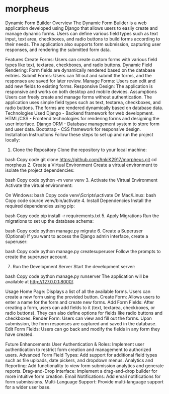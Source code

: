 # morpheus

Dynamic Form Builder
Overview
The Dynamic Form Builder is a web application developed using Django that allows users to easily create and manage dynamic forms. Users can define various field types such as text input, text area, checkboxes, and radio buttons to build forms according to their needs. The application also supports form submission, capturing user responses, and rendering the submitted form data.

Features
Create Forms: Users can create custom forms with various field types like text, textarea, checkboxes, and radio buttons.
Dynamic Field Rendering: Form fields are dynamically rendered based on the database entries.
Submit Forms: Users can fill out and submit the forms, and the responses are saved for later review.
Manage Forms: Users can edit and add new fields to existing forms.
Responsive Design: The application is responsive and works on both desktop and mobile devices.
Assumptions
Users can freely create and manage forms without authentication.
The application uses simple field types such as text, textarea, checkboxes, and radio buttons.
The forms are rendered dynamically based on database data.
Technologies Used
Django - Backend framework for web development.
HTML/CSS - Frontend technologies for rendering forms and designing the user interface.
Django ORM - Database management system to store form and user data.
Bootstrap - CSS framework for responsive design.
Installation Instructions
Follow these steps to set up and run the project locally:

1. Clone the Repository
Clone the repository to your local machine:

bash
Copy code
git clone https://github.com/AnkiK2917/morpheus.git
cd morpheus
2. Create a Virtual Environment
Create a virtual environment to isolate the project dependencies:

bash
Copy code
python -m venv venv
3. Activate the Virtual Environment
Activate the virtual environment:

On Windows:
bash
Copy code
venv\Scripts\activate
On Mac/Linux:
bash
Copy code
source venv/bin/activate
4. Install Dependencies
Install the required dependencies using pip:

bash
Copy code
pip install -r requirements.txt
5. Apply Migrations
Run the migrations to set up the database schema:

bash
Copy code
python manage.py migrate
6. Create a Superuser (Optional)
If you want to access the Django admin interface, create a superuser:

bash
Copy code
python manage.py createsuperuser
Follow the prompts to create the superuser account.

7. Run the Development Server
Start the development server:

bash
Copy code
python manage.py runserver
The application will be available at http://127.0.0.1:8000/.

Usage
Home Page: Displays a list of all the available forms. Users can create a new form using the provided button.
Create Form: Allows users to enter a name for the form and create new forms.
Add Form Fields: After creating a form, users can add fields to it (text, textarea, checkboxes, or radio buttons). They can also define options for fields like radio buttons and checkboxes.
Render Form: Users can view and fill out the forms. Upon submission, the form responses are captured and saved in the database.
Edit Form Fields: Users can go back and modify the fields in any form they have created.

Future Enhancements
User Authentication & Roles: Implement user authentication to restrict form creation and management to authorized users.
Advanced Form Field Types: Add support for additional field types such as file uploads, date pickers, and dropdown menus.
Analytics and Reporting: Add functionality to view form submission analytics and generate reports.
Drag-and-Drop Interface: Implement a drag-and-drop builder for more intuitive form creation.
Email Notifications: Add email notifications for form submissions.
Multi-Language Support: Provide multi-language support for a wider user base.
